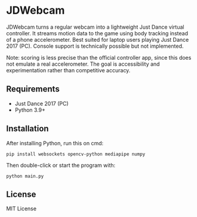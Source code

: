 # JDWebcam

JDWebcam turns a regular webcam into a lightweight Just Dance virtual controller. It streams motion data to the game using body tracking instead of a phone accelerometer. Best suited for laptop users playing Just Dance 2017 (PC). Console support is technically possible but not implemented.

Note: scoring is less precise than the official controller app, since this does not emulate a real accelerometer. The goal is accessibility and experimentation rather than competitive accuracy.

## Requirements

* Just Dance 2017 (PC)
* Python 3.9+

## Installation

After installing Python, run this on cmd:

```
pip install websockets opencv-python mediapipe numpy
```

Then double-click or start the program with:

```
python main.py
```

## License

MIT License
